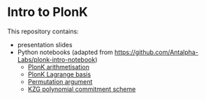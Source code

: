 # Intro to PlonK

This repository contains:
- presentation slides
- Python notebooks (adapted from https://github.com/Antalpha-Labs/plonk-intro-notebook)
    - [PlonK arithmetisation](https://colab.research.google.com/drive/1aqM5TH_SWIupGKXib3L2EKONs6nU1Swe)
    - [PlonK Lagrange basis](https://colab.research.google.com/drive/161_Qi9U-QoGKYhDaFUs4ZwhQwJbxS3jc)
    - [Permutation argument](https://colab.research.google.com/drive/1AeV7n_2BoUub6GC9xAXlVTMkyESzPBFx)
    - [KZG polynomial commitment scheme](https://colab.research.google.com/drive/1lalSqumD2aLpY0c4jsz3e14PbfoeHi63)